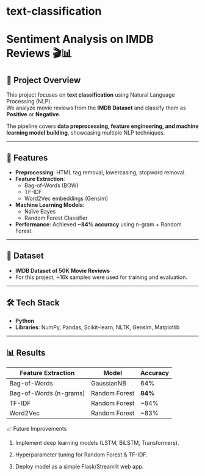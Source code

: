 # text-classification
# Sentiment Analysis on IMDB Reviews 🎬📊

## 📌 Project Overview
This project focuses on **text classification** using Natural Language Processing (NLP).  
We analyze movie reviews from the **IMDB Dataset** and classify them as **Positive** or **Negative**.  

The pipeline covers **data preprocessing, feature engineering, and machine learning model building**, showcasing multiple NLP techniques.

---

## 🚀 Features
- **Preprocessing**: HTML tag removal, lowercasing, stopword removal.  
- **Feature Extraction**:  
  - Bag-of-Words (BOW)  
  - TF-IDF  
  - Word2Vec embeddings (Gensim)  
- **Machine Learning Models**:  
  - Naïve Bayes  
  - Random Forest Classifier  
- **Performance**: Achieved **~84% accuracy** using n-gram + Random Forest.  

---

## 📂 Dataset
- **IMDB Dataset of 50K Movie Reviews**  
- For this project, ~16k samples were used for training and evaluation.  

---

## 🛠️ Tech Stack
- **Python**  
- **Libraries**: NumPy, Pandas, Scikit-learn, NLTK, Gensim, Matplotlib  

---

## 📊 Results
| Feature Extraction | Model              | Accuracy |
|--------------------|--------------------|----------|
| Bag-of-Words       | GaussianNB         | 64%      |
| Bag-of-Words (n-grams) | Random Forest  | **84%**  |
| TF-IDF             | Random Forest      | ~84%     |
| Word2Vec           | Random Forest      | ~83%     |


📈 Future Improvements

1. Implement deep learning models (LSTM, BiLSTM, Transformers).

2. Hyperparameter tuning for Random Forest & TF-IDF.

3. Deploy model as a simple Flask/Streamlit web app.   
  

